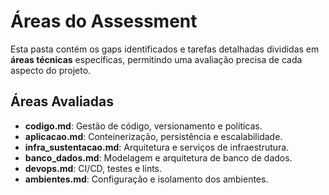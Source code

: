# Áreas do Assessment

Esta pasta contém os gaps identificados e tarefas detalhadas divididas em **áreas técnicas** específicas, permitindo uma avaliação precisa de cada aspecto do projeto.

## Áreas Avaliadas
- **codigo.md**: Gestão de código, versionamento e políticas.
- **aplicacao.md**: Conteinerização, persistência e escalabilidade.
- **infra_sustentacao.md**: Arquitetura e serviços de infraestrutura.
- **banco_dados.md**: Modelagem e arquitetura de banco de dados.
- **devops.md**: CI/CD, testes e lints.
- **ambientes.md**: Configuração e isolamento dos ambientes.
